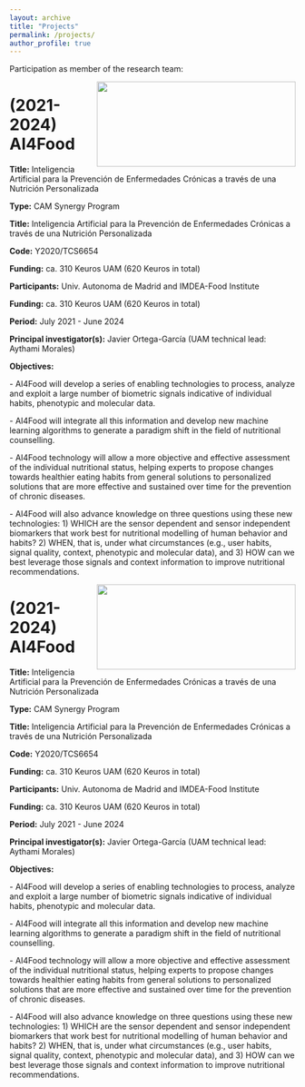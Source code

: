 ```yaml
---
layout: archive
title: "Projects"
permalink: /projects/
author_profile: true
---
```


Participation as member of the research team:

<a> 
<img src="https://rubentolosana.github.io/images/logocomunidadmadrid.png" align="right" height="150" width="350"> 
</a>

# (2021-2024) AI4Food

<p> 
<DIV align="left">
 <p><b>Title:</b> Inteligencia Artificial para la Prevención de Enfermedades Crónicas a través de una Nutrición Personalizada</p>
 <p><b>Type:</b> CAM Synergy Program</p>
 <p><b>Title:</b> Inteligencia Artificial para la Prevención de Enfermedades Crónicas a través de una Nutrición Personalizada</p>
 <p><b>Code:</b> Y2020/TCS6654</p>
 <p><b>Funding:</b> ca. 310 Keuros UAM (620 Keuros in total)</p>
 <p><b>Participants:</b> Univ. Autonoma de Madrid and IMDEA-Food Institute</p>
 <p><b>Funding:</b> ca. 310 Keuros UAM (620 Keuros in total)</p>
 <p><b>Period:</b> July 2021 - June 2024</p>
 <p><b>Principal investigator(s):</b> Javier Ortega-García (UAM technical lead: Aythami Morales)</p>
 <p><b>Objectives:</b></p>
 <p>- AI4Food will develop a series of enabling technologies to process, analyze and exploit a large number of biometric signals indicative of individual habits, phenotypic and molecular data.</p>
 <p>- AI4Food will integrate all this information and develop new machine learning algorithms to generate a paradigm shift in the field of nutritional counselling.</p>
 <p>- AI4Food technology will allow a more objective and effective assessment of the individual nutritional status, helping experts to propose changes towards healthier eating habits from general solutions to personalized solutions that are more effective and sustained over time for the prevention of chronic diseases.</p>
<p>- AI4Food will also advance knowledge on three questions using these new technologies: 1) WHICH are the sensor dependent and sensor independent biomarkers that work best for nutritional modelling of human behavior and habits? 2) WHEN, that is, under what circumstances (e.g., user habits, signal quality, context, phenotypic and molecular data), and 3) HOW can we best leverage those signals and context information to improve nutritional recommendations.</p>
</DIV>
</p>

  
 <a> 
<img src="https://rubentolosana.github.io/images/logocomunidadmadrid.png" align="right" height="150" width="350"> 
</a>

# (2021-2024) AI4Food

<p> 
<DIV align="left">
 <p>
 <p><b>Title:</b> Inteligencia Artificial para la Prevención de Enfermedades Crónicas a través de una Nutrición Personalizada
 <p><b>Type:</b> CAM Synergy Program
 <p><b>Title:</b> Inteligencia Artificial para la Prevención de Enfermedades Crónicas a través de una Nutrición Personalizada
 <p><b>Code:</b> Y2020/TCS6654
 <p><b>Funding:</b> ca. 310 Keuros UAM (620 Keuros in total)
 <p><b>Participants:</b> Univ. Autonoma de Madrid and IMDEA-Food Institute
 <p><b>Funding:</b> ca. 310 Keuros UAM (620 Keuros in total)
 <p><b>Period:</b> July 2021 - June 2024
 <p><b>Principal investigator(s):</b> Javier Ortega-García (UAM technical lead: Aythami Morales)
 <p><b>Objectives:</b> 
 <p>- AI4Food will develop a series of enabling technologies to process, analyze and exploit a large number of biometric signals indicative of individual habits, phenotypic and molecular data.
 <p>- AI4Food will integrate all this information and develop new machine learning algorithms to generate a paradigm shift in the field of nutritional counselling.
 <p>- AI4Food technology will allow a more objective and effective assessment of the individual nutritional status, helping experts to propose changes towards healthier eating habits from general solutions to personalized solutions that are more effective and sustained over time for the prevention of chronic diseases.
<p>- AI4Food will also advance knowledge on three questions using these new technologies: 1) WHICH are the sensor dependent and sensor independent biomarkers that work best for nutritional modelling of human behavior and habits? 2) WHEN, that is, under what circumstances (e.g., user habits, signal quality, context, phenotypic and molecular data), and 3) HOW can we best leverage those signals and context information to improve nutritional recommendations.
</p>

<br>
<br>
<br>

<br/>
